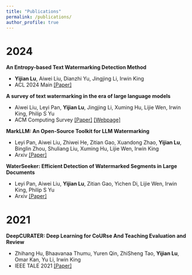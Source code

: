 ```yaml
---
title: "Publications"
permalink: /publications/
author_profile: true
---
```


2024
===

**An Entropy-based Text Watermarking Detection Method**
- **Yijian Lu**, Aiwei Liu, Dianzhi Yu, Jingjing Li, Irwin King
- ACL 2024 Main [[Paper]](https://aclanthology.org/2024.acl-long.630/)

**A survey of text watermarking in the era of large language models**
- Aiwei Liu, Leyi Pan, **Yijian Lu**, Jingjing Li, Xuming Hu, Lijie Wen, Irwin King, Philip S Yu
- ACM Computing Survey [[Paper]](https://dl.acm.org/doi/abs/10.1145/3691626) [[Webpage]](https://survey-text-watermark.github.io/index.html)

**MarkLLM: An Open-Source Toolkit for LLM Watermarking**
- Leyi Pan, Aiwei Liu, Zhiwei He, Zitian Gao, Xuandong Zhao, **Yijian Lu**, Binglin Zhou, Shuliang Liu, Xuming Hu, Lijie Wen, Irwin King
- Arxiv [[Paper]](https://arxiv.org/abs/2405.10051)

**WaterSeeker: Efficient Detection of Watermarked Segments in Large Documents**
- Leyi Pan, Aiwei Liu, **Yijian Lu**, Zitian Gao, Yichen Di, Lijie Wen, Irwin King, Philip S Yu
- Arxiv [[Paper]](https://arxiv.org/abs/2409.05112)

2021
===

**DeepCURATER: Deep Learning for CoURse And Teaching Evaluation and Review**
- Zhihang Hu, Bhaavanaa Thumu, Yuren Qin, ZhiSheng Tao, **Yijian Lu**, Omar Kan, Yu Li, Irwin King
- IEEE TALE 2021 [[Paper]](https://ieeexplore.ieee.org/abstract/document/9678633)




